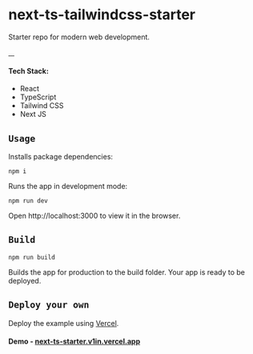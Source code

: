 # next-ts-tailwindcss-starter

Starter repo for modern web development.

<p>
    <a aria-label="NPM version" href="https://www.npmjs.com/package/react">
        <img alt="" src="https://img.shields.io/npm/v/react.svg?style=flat-square&labelColor=000000&label=react">
    </a>
    <a aria-label="NPM version" href="https://www.npmjs.com/package/next">
        <img alt="" src="https://img.shields.io/npm/v/next.svg?style=flat-square&labelColor=000000&label=next">
    <a aria-label="NPM version" href="https://www.npmjs.com/package/tailwindcss">
        <img alt="" src="https://img.shields.io/npm/v/tailwindcss.svg?style=flat-square&labelColor=000000&label=tailwindcss">
    </a>
    <a aria-label="NPM version" href="https://www.npmjs.com/package/typescript">
        <img alt="" src="https://img.shields.io/npm/v/typescript.svg?style=flat-square&labelColor=000000&label=typescript">
    </a>
</p>

#### Tech Stack:

- React
- TypeScript
- Tailwind CSS
- Next JS

## `Usage`

Installs package dependencies: 

`npm i`

Runs the app in development mode:

`npm run dev`

Open http://localhost:3000 to view it in the browser.

## `Build`

`npm run build`

Builds the app for production to the build folder.
Your app is ready to be deployed.

## `Deploy your own`
Deploy the example using [Vercel](https://vercel.com).

#### Demo - [next-ts-starter.v1in.vercel.app](https://next-ts-starter-v1in.vercel.app/)
